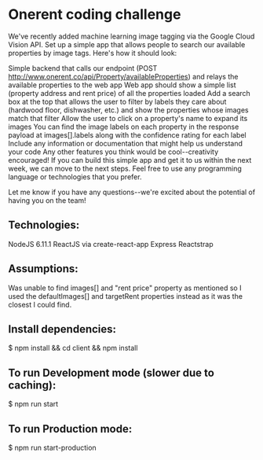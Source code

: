 # Onerent coding challenge

We've recently added machine learning image tagging via the Google Cloud Vision API. Set up a simple app that allows people to search our available properties by image tags. Here's how it should look:

Simple backend that calls our endpoint (POST http://www.onerent.co/api/Property/availableProperties) and relays the available properties to the web app
Web app should show a simple list (property address and rent price) of all the properties loaded
Add a search box at the top that allows the user to filter by labels they care about (hardwood floor, dishwasher, etc.) and show the properties whose images match that filter
Allow the user to click on a property's name to expand its images
You can find the image labels on each property in the response payload at images[].labels along with the confidence rating for each label
Include any information or documentation that might help us understand your code
Any other features you think would be cool--creativity encouraged!
If you can build this simple app and get it to us within the next week, we can move to the next steps. Feel free to use any programming language or technologies that you prefer.

Let me know if you have any questions--we're excited about the potential of having you on the team!

## Technologies:
NodeJS 6.11.1
ReactJS via create-react-app
Express
Reactstrap

## Assumptions:
Was unable to find images[] and "rent price" property as mentioned so I used the defaultImages[] and targetRent properties instead as it was the closest I could find.

## Install dependencies:
$ npm install && cd client && npm install

## To run Development mode (slower due to caching):
$ npm run start

## To run Production mode:
$ npm run start-production